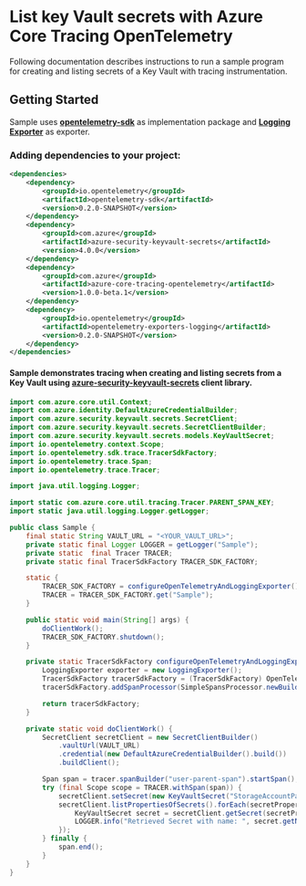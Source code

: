 # List key Vault secrets with Azure Core Tracing OpenTelemetry
 
Following documentation describes instructions to run a sample program for creating and listing secrets of a Key Vault with tracing instrumentation.

## Getting Started
Sample uses **[opentelemetry-sdk][opentelemetry_sdk]** as implementation package and **[Logging Exporter][logging_exporter]** as exporter.
### Adding dependencies to your project:
```xml
<dependencies>
    <dependency>
        <groupId>io.opentelemetry</groupId>
        <artifactId>opentelemetry-sdk</artifactId>
        <version>0.2.0-SNAPSHOT</version>
    </dependency>
    <dependency>
        <groupId>com.azure</groupId>
        <artifactId>azure-security-keyvault-secrets</artifactId>
        <version>4.0.0</version>
    </dependency>
    <dependency>
        <groupId>com.azure</groupId>
        <artifactId>azure-core-tracing-opentelemetry</artifactId>
        <version>1.0.0-beta.1</version>
    </dependency>
    <dependency>
        <groupId>io.opentelemetry</groupId>
        <artifactId>opentelemetry-exporters-logging</artifactId>
        <version>0.2.0-SNAPSHOT</version>
    </dependency>
</dependencies>
```

#### Sample demonstrates tracing when creating and listing secrets from a Key Vault using [azure-security-keyvault-secrets][azure_keyvault_secrets] client library.
```java
import com.azure.core.util.Context;
import com.azure.identity.DefaultAzureCredentialBuilder;
import com.azure.security.keyvault.secrets.SecretClient;
import com.azure.security.keyvault.secrets.SecretClientBuilder;
import com.azure.security.keyvault.secrets.models.KeyVaultSecret;
import io.opentelemetry.context.Scope;
import io.opentelemetry.sdk.trace.TracerSdkFactory;
import io.opentelemetry.trace.Span;
import io.opentelemetry.trace.Tracer;

import java.util.logging.Logger;

import static com.azure.core.util.tracing.Tracer.PARENT_SPAN_KEY;
import static java.util.logging.Logger.getLogger;

public class Sample {
    final static String VAULT_URL = "<YOUR_VAULT_URL>";
    private static final Logger LOGGER = getLogger("Sample");
    private static  final Tracer TRACER;
    private static final TracerSdkFactory TRACER_SDK_FACTORY;

    static {
        TRACER_SDK_FACTORY = configureOpenTelemetryAndLoggingExporter();
        TRACER = TRACER_SDK_FACTORY.get("Sample");
    }

    public static void main(String[] args) {
        doClientWork();
        TRACER_SDK_FACTORY.shutdown();
    }

    private static TracerSdkFactory configureOpenTelemetryAndLoggingExporter() {
        LoggingExporter exporter = new LoggingExporter();
        TracerSdkFactory tracerSdkFactory = (TracerSdkFactory) OpenTelemetry.getTracerFactory();
        tracerSdkFactory.addSpanProcessor(SimpleSpansProcessor.newBuilder(exporter).build());

        return tracerSdkFactory;
    }

    private static void doClientWork() {
        SecretClient secretClient = new SecretClientBuilder()
            .vaultUrl(VAULT_URL)
            .credential(new DefaultAzureCredentialBuilder().build())
            .buildClient();

        Span span = tracer.spanBuilder("user-parent-span").startSpan();
        try (final Scope scope = TRACER.withSpan(span)) {
            secretClient.setSecret(new KeyVaultSecret("StorageAccountPassword", "password"));
            secretClient.listPropertiesOfSecrets().forEach(secretProperties -> {
                KeyVaultSecret secret = secretClient.getSecret(secretProperties.getName());
                LOGGER.info("Retrieved Secret with name: ", secret.getName());
            });
        } finally {
            span.end();
        }
    }
}
```

<!-- Links -->
[azure_keyvault_secrets]: https://mvnrepository.com/artifact/com.azure/azure-security-keyvault-secrets
[opentelemetry_sdk]: https://github.com/open-telemetry/opentelemetry-java/tree/master/sdk
[logging_exporter]: https://github.com/open-telemetry/opentelemetry-java/tree/master/exporters/logging
